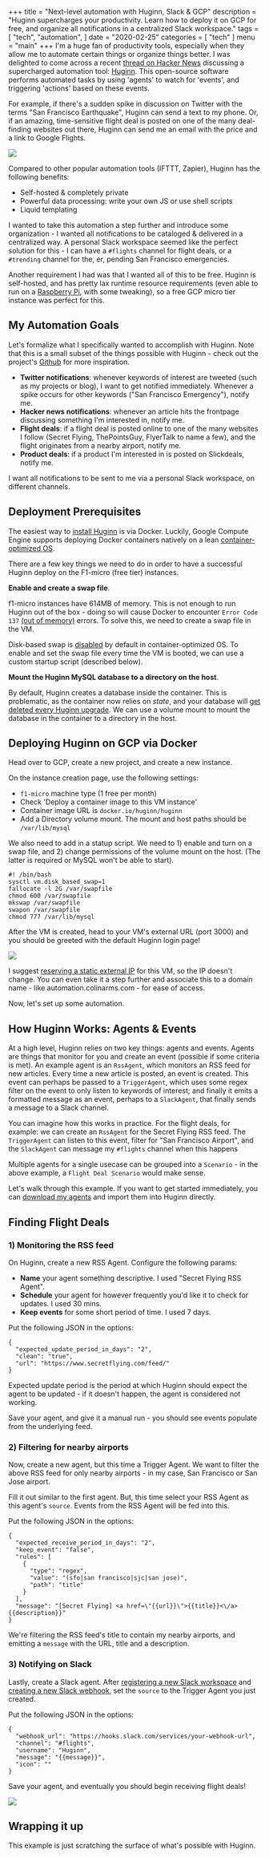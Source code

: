 +++
title = "Next-level automation with Huginn, Slack & GCP"
description = "Huginn supercharges your productivity. Learn how to deploy it on GCP for free, and organize all notifications in a centralized Slack workspace."
tags = [
    "tech",
    "automation",
]
date = "2020-02-25"
categories = [
    "tech"
]
menu = "main"
+++
I'm a huge fan of productivity tools, especially when they allow me to automate certain things or organize things better. I was delighted to come across a recent  [thread on Hacker News](https://news.ycombinator.com/item?id=21772610 "Huginn") discussing a supercharged automation tool: [Huginn](https://github.com/huginn/huginn "Huginn"). This open-source software performs automated tasks by using 'agents' to watch for 'events', and triggering 'actions' based on these events.

For example, if there's a sudden spike in discussion on Twitter with the terms "San Francisco Earthquake", Huginn can send a text to my phone. Or, if an amazing, time-sensitive flight deal is posted on one of the many deal-finding websites out there, Huginn can send me an email with the price and a link to Google Flights.

![](/uploads/automation_small.jpg)

Compared to other popular automation tools (IFTTT, Zapier), Huginn has the following benefits:
* Self-hosted & completely private
* Powerful data processing: write your own JS or use shell scripts
* Liquid templating

I wanted to take this automation a step further and introduce some organization - I wanted all notifications to be cataloged & delivered in a centralized way. A personal Slack workspace seemed like the perfect solution for this - I can have a `#flights` channel for flight deals, or a `#trending` channel for the, er, pending San Francisco emergencies.

Another requirement I had was that I wanted all of this to be free. Huginn is self-hosted, and has pretty lax runtime resource requirements (even able to run on a [Raspberry Pi](https://github.com/huginn/huginn/wiki/Running-Huginn-on-minimal-systems-with-low-RAM-&-CPU-e.g.-Raspberry-Pi), with some tweaking), so a free GCP micro tier instance was perfect for this.

## My Automation Goals

Let's formalize what I specifically wanted to accomplish with Huginn. Note that this is a small subset of the things possible with Huginn - check out the project's [Github](https://github.com/huginn/huginn#here-are-some-of-the-things-that-you-can-do-with-huginn "Huginn Github") for more inspiration.

* **Twitter notifications**: whenever keywords of interest are tweeted (such as my projects or blog), I want to get notified immediately. Whenever a spike occurs for other keywords ("San Francisco Emergency"), notify me.
* **Hacker news notifications**: whenever an article hits the frontpage discussing something I'm interested in, notify me.
* **Flight deals**: if a flight deal is posted online to one of the many websites I follow (Secret Flying, ThePointsGuy, FlyerTalk to name a few), and the flight originates from a nearby airport, notify me.
* **Product deals**: if a product I'm interested in is posted on Slickdeals, notify me.

I want all notifications to be sent to me via a personal Slack workspace, on different channels.

## Deployment Prerequisites

The easiest way to [install Huginn](https://github.com/huginn/huginn/blob/master/doc/docker/install.md "Huginn installation") is via Docker. Luckily, Google Compute Engine supports deploying Docker containers natively on a lean [container-optimized OS](https://cloud.google.com/container-optimized-os/docs "Container optimized GCP OS").

There are a few key things we need to do in order to have a successful Huginn deploy on the F1-micro (free tier) instances.

**Enable and create a swap file**.

f1-micro instances have 614MB of memory. This is not enough to run Huginn out of the box - doing so will cause Docker to encounter `Error Code 137` [(out of memory)](https://success.docker.com/article/what-causes-a-container-to-exit-with-code-137) errors. To solve this, we need to create a swap file in the VM.

Disk-based swap is [disabled](https://stackoverflow.com/questions/58210222/how-to-enable-swap-swapfile-on-google-container-optimized-os-on-gce) by default in container-optimized OS. To enable and set the swap file every time the VM is booted, we can use a custom startup script (described below).

**Mount the Huginn MySQL database to a directory on the host**.

By default, Huginn creates a database inside the container. This is problematic, as the container now relies on _state_, and your database will [get deleted every Huginn upgrade](https://github.com/huginn/huginn/blob/master/docker/multi-process/README.md). We can use a volume mount to mount the database in the container to a directory in the host.

## Deploying Huginn on GCP via Docker

Head over to GCP, create a new project, and create a new instance.

On the instance creation page, use the following settings:

* `f1-micro` machine type (1 free per month)
* Check 'Deploy a container image to this VM instance'
* Container image URL is `docker.io/huginn/huginn`
* Add a Directory volume mount. The mount and host paths should be `/var/lib/mysql`

We also need to add in a statup script. We need to 1) enable and turn on a swap file, and 2) change permissions of the volume mount on the host. (The latter is required or MySQL won't be able to start).

    #! /bin/bash
    sysctl vm.disk_based_swap=1
    fallocate -l 2G /var/swapfile
    chmod 600 /var/swapfile
    mkswap /var/swapfile
    swapon /var/swapfile
    chmod 777 /var/lib/mysql

After the VM is created, head to your VM's external URL (port 3000) and you should be greeted with the default Huginn login page!

![](/uploads/huginn_default_login.png)

I suggest [reserving a static external IP](https://cloud.google.com/compute/docs/ip-addresses/reserve-static-external-ip-address "Static IP on GCP") for this VM, so the IP doesn't change. You can even take it a step further and associate this to a domain name - like automation.colinarms.com - for ease of access.

Now, let's set up some automation.

## How Huginn Works: Agents & Events

At a high level, Huginn relies on two key things: agents and events. Agents are things that monitor for you and create an event (possible if some criteria is met). An example agent is an `RssAgent`, which monitors an RSS feed for new articles. Every time a new article is posted, an event is created. This event can perhaps be passed to a `TriggerAgent`, which uses some regex filter on the event to only listen to keywords of interest; and finally it emits a formatted message as an event, perhaps to a `SlackAgent`, that finally sends a message to a Slack channel.

You can imagine how this works in practice. For the flight deals, for example: we can create an `RssAgent` for the Secret Flying RSS feed. The `TriggerAgent` can listen to this event, filter for "San Francisco Airport", and the `SlackAgent` can message my `#flights` channel when this happens

Multiple agents for a single usecase can be grouped into a `Scenario` - in the above example, a `Flight Deal Scenario` would make sense.

Let's walk through this example. If you want to get started immediately, you can [download my agents](https://gist.github.com/seeARMS/103b3399f3f925fb6c366600f0bad3c6) and import them into Huginn directly.

## Finding Flight Deals

### 1) Monitoring the RSS feed

On Huginn, create a new RSS Agent. Configure the following params:

* **Name** your agent something descriptive. I used "Secret Flying RSS Agent".
* **Schedule** your agent for however frequently you'd like it to check for updates. I used 30 mins.
* **Keep events** for some short period of time. I used 7 days.

Put the following JSON in the options:

    {
      "expected_update_period_in_days": "2",
      "clean": "true",
      "url": "https://www.secretflying.com/feed/"
    }

Expected update period is the period at which Huginn should expect the agent to be updated - if it doesn't happen, the agent is considered not working.

Save your agent, and give it a manual run - you should see events populate from the underlying feed.

### 2) Filtering for nearby airports

Now, create a new agent, but this time a Trigger Agent. We want to filter the above RSS feed for only nearby airports - in my case, San Francisco or San Jose airport.

Fill it out similar to the first agent. But, this time select your RSS Agent as this agent's `source`. Events from the RSS Agent will be fed into this.

Put the following JSON in the options:

    {
      "expected_receive_period_in_days": "2",
      "keep_event": "false",
      "rules": [
        {
          "type": "regex",
          "value": "(sfo|san francisco|sjc|san jose)",
          "path": "title"
        }
      ],
      "message": "[Secret Flying] <a href=\"{{url}}\">{{title}}<\/a> {{description}}"
    }

We're filtering the RSS feed's title to contain my nearby airports, and emitting a `message` with the URL, title and a description.

### 3) Notifying on Slack

Lastly, create a Slack agent. After [registering a new Slack workspace](https://slack.com/get-started#/) and [creating a new Slack webhook](https://my.slack.com/services/new/incoming-webhook), set the `source` to the Trigger Agent you just created.

Put the following JSON in the options:

    {
      "webhook_url": "https://hooks.slack.com/services/your-webhook-url",
      "channel": "#flights",
      "username": "Huginn",
      "message": "{{message}}",
      "icon": ""
    }

Save your agent, and eventually you should begin receiving flight deals!

![](/uploads/slack_secret_flying.png)

## Wrapping it up

This example is just scratching the surface of what's possible with Huginn.
